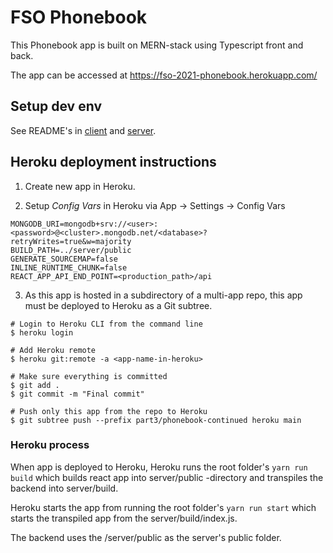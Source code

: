 # FSO Phonebook

This Phonebook app is built on MERN-stack using Typescript front and back.

The app can be accessed at https://fso-2021-phonebook.herokuapp.com/

## Setup dev env

See README's in [client](client/README.md) and [server](server/README.md).

## Heroku deployment instructions

1. Create new app in Heroku.

2. Setup _Config Vars_ in Heroku via App -> Settings -> Config Vars

```
MONGODB_URI=mongodb+srv://<user>:<password>@<cluster>.mongodb.net/<database>?retryWrites=true&w=majority
BUILD_PATH=../server/public
GENERATE_SOURCEMAP=false
INLINE_RUNTIME_CHUNK=false
REACT_APP_API_END_POINT=<production_path>/api
```

3. As this app is hosted in a subdirectory of a multi-app repo, this app must be deployed to Heroku as a Git subtree.

```
# Login to Heroku CLI from the command line
$ heroku login

# Add Heroku remote
$ heroku git:remote -a <app-name-in-heroku>

# Make sure everything is committed
$ git add .
$ git commit -m "Final commit"

# Push only this app from the repo to Heroku
$ git subtree push --prefix part3/phonebook-continued heroku main
```

### Heroku process

When app is deployed to Heroku, Heroku runs the root folder's `yarn run build` which builds react app into server/public -directory and transpiles the backend into server/build.

Heroku starts the app from running the root folder's `yarn run start` which starts the transpiled app from the server/build/index.js.

The backend uses the /server/public as the server's public folder.

